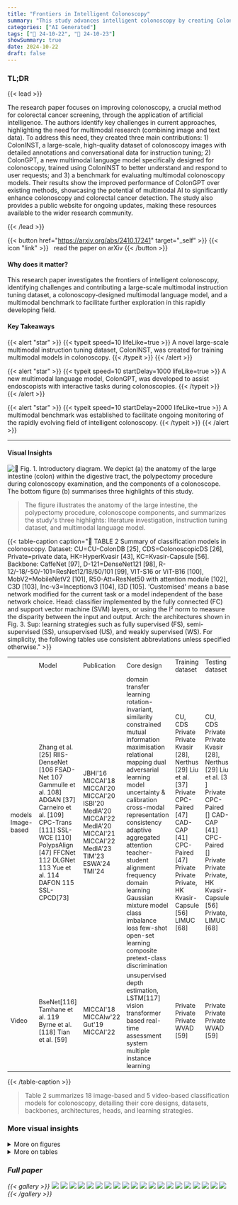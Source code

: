 ```yaml
---
title: "Frontiers in Intelligent Colonoscopy"
summary: "This study advances intelligent colonoscopy by creating ColonINST, a large multimodal dataset; ColonGPT, a multimodal language model; and a benchmark, pushing the boundaries of AI in colorectal cancer..."
categories: ["AI Generated"]
tags: ["🔖 24-10-22", "🤗 24-10-23"]
showSummary: true
date: 2024-10-22
draft: false
---
```


### TL;DR


{{< lead >}}

The research paper focuses on improving colonoscopy, a crucial method for colorectal cancer screening, through the application of artificial intelligence.  The authors identify key challenges in current approaches, highlighting the need for multimodal research (combining image and text data). To address this need, they created three main contributions: 1) ColonINST, a large-scale, high-quality dataset of colonoscopy images with detailed annotations and conversational data for instruction tuning; 2) ColonGPT, a new multimodal language model specifically designed for colonoscopy, trained using ColonINST to better understand and respond to user requests; and 3) a benchmark for evaluating multimodal colonoscopy models. Their results show the improved performance of ColonGPT over existing methods, showcasing the potential of multimodal AI to significantly enhance colonoscopy and colorectal cancer detection.  The study also provides a public website for ongoing updates, making these resources available to the wider research community.

{{< /lead >}}


{{< button href="https://arxiv.org/abs/2410.17241" target="_self" >}}
{{< icon "link" >}} &nbsp; read the paper on arXiv
{{< /button >}}

#### Why does it matter?
This research paper investigates the frontiers of intelligent colonoscopy, identifying challenges and contributing a large-scale multimodal instruction tuning dataset, a colonoscopy-designed multimodal language model, and a multimodal benchmark to facilitate further exploration in this rapidly developing field.
#### Key Takeaways

{{< alert "star" >}}
{{< typeit speed=10 lifeLike=true >}} A novel large-scale multimodal instruction tuning dataset, ColonINST, was created for training multimodal models in colonoscopy. {{< /typeit >}}
{{< /alert >}}

{{< alert "star" >}}
{{< typeit speed=10 startDelay=1000 lifeLike=true >}} A new multimodal language model, ColonGPT, was developed to assist endoscopists with interactive tasks during colonoscopies. {{< /typeit >}}
{{< /alert >}}

{{< alert "star" >}}
{{< typeit speed=10 startDelay=2000 lifeLike=true >}} A multimodal benchmark was established to facilitate ongoing monitoring of the rapidly evolving field of intelligent colonoscopy. {{< /typeit >}}
{{< /alert >}}

------
#### Visual Insights



![](figures/figures_1_0.png "🔼 Fig. 1. Introductory diagram. We depict (a) the anatomy of the large intestine (colon) within the digestive tract, the polypectomy procedure during colonoscopy examination, and the components of a colonoscope. The bottom figure (b) summarises three highlights of this study.")

> The figure illustrates the anatomy of the large intestine, the polypectomy procedure, colonoscope components, and summarizes the study's three highlights: literature investigation, instruction tuning dataset, and multimodal language model.







{{< table-caption caption="🔽 TABLE 2 Summary of classification models in colonoscopy. Dataset: CU=CU-ColonDB [25], CDS=ColonoscopicDS [26], Private=private data, HK=HyperKvasir [43], KC=Kvasir-Capsule [56]. Backbone: CaffeNet [97], D-121=DenseNet121 [98], R-12/-18/-50/-101=ResNet12/18/50/101 [99], VIT-S16 or ViT-B16 [100], MobV2=MobileNetV2 [101], R50-Att=ResNet50 with attention module [102], C3D [103], Inc-v3=Inceptionv3 [104], I3D [105]. 'Customised' means a base network modified for the current task or a model independent of the base network choice. Head: classifier implemented by the fully connected (FC) and support vector machine (SVM) layers, or using the l² norm to measure the disparity between the input and output. Arch: the architectures shown in Fig. 3. Sup: learning strategies such as fully supervised (FS), semi-supervised (SS), unsupervised (US), and weakly supervised (WS). For simplicity, the following tables use consistent abbreviations unless specified otherwise." >}}
<table id='3' style='font-size:14px'><tr><td></td><td>Model</td><td>Publication</td><td>Core design</td><td>Training dataset</td><td>Testing dataset</td><td>Backbone Arch</td><td>Head Sup</td><td></td><td>URL</td></tr><tr><td>models Image-based</td><td>Zhang et al. [25] RIIS-DenseNet [106 FSAD-Net 107 Gammulle et al. 108] ADGAN [37] Carneiro et al. [109] CPC-Trans [111] SSL-WCE [110] PolypsAlign [47] FFCNet 112 DLGNet 113 Yue et al. 114 DAFON 115 SSL-CPCD[73]</td><td>JBHI'16 MICCAI'18 MICCAI'20 MICCAI'20 ISBI'20 MedIA'20 MICCAI'22 MedIA'20 MICCAI'21 MICCAI'22 MedIA'23 TIM'23 ESWA'24 TMI'24</td><td>domain transfer learning rotation-invariant, similarity constrained mutual information maximisation relational mapping dual adversarial learning model uncertainty & calibration cross-modal representation consistency adaptive aggregated attention teacher-student alignment frequency domain learning Gaussian mixture model class imbalance loss few-shot open-set learning composite pretext-class discrimination</td><td>CU, CDS Private Private Kvasir [28], Nerthus [29] Liu et al. [37] Private CPC-Paired [47] CAD-CAP [41] CPC-Paired [47] Private Private Private, HK Kvasir-Capsule [56] LIMUC [68]</td><td>CU, CDS Private Private Kvasir [28], Nerthus [29] Liu et al. [3 ] Private CPC-Paired [] CAD-CAP [41] CPC-Paired [] Private Private Private, HK Kvasir-Capsule [56] Private, LIMUC [68]</td><td>CaffeNet BF#1 D-121 SF D-121 BF#2 R-50 MF#1 Customised BF#2 D-121 SF ViT-S16 BF#2 D-121 BF#2 R-50 BF#2 R-18 SF R-18 BF#2 MobV2 SF R-12 BF#2 R50-Att BF#2</td><td></td><td>SVM FS FC FS FC US FC FS l2 US FC FS CCCCCC BERBER °C S °C FS</td><td>- - Link - - - Link Link Link Link Link Link - Link</td></tr><tr><td>Video</td><td>BseNet[116] Tamhane et al. 119 Byrne et al. [118] Tian et al. [59]</td><td>MICCAI'18 MICCAIw'22 Gut'19 MICCAI'22</td><td>unsupervised depth estimation, LSTM[117] vision transformer based real-time assessment system multiple instance learning</td><td>Private Private Private WVAD [59]</td><td>Private Private Private WVAD [59]</td><td>C3D ViT-B16 Inc-v3 I3D</td><td>SF SF SF SF</td><td>FC FS °C FS FS FC WS</td><td>- - - Link</td></tr></table>{{< /table-caption >}}

> Table 2 summarizes 18 image-based and 5 video-based classification models for colonoscopy, detailing their core designs, datasets, backbones, architectures, heads, and learning strategies.



### More visual insights

<details>
<summary>More on figures
</summary>


![](figures/figures_2_0.png "🔼 Fig. 2. Colonscopic scene perception from visual to multimodal perspectives. In clinical practice, purely visual tasks, including (a) classification, (b) detection, and (c) segmentation, are applied to identify targets of interest such as polyps and instruments. (d) Multimodal applications improve colonoscopy procedures by performing interactive, user-driven tasks aligned with clinical needs. The chatbot provides personalised advice, automated reporting, and streamline procedural workflows.")

> The figure illustrates four colonoscopic scene perception tasks (classification, detection, segmentation, and multimodal applications) and how they can be used to improve colonoscopy procedures.


![](figures/figures_5_0.png "🔼 Fig. 3. Gallery of deep-based architectures. The single-stream framework (SF) features a single input and output with sequential data flow. Multi-stream frameworks predict a single output but involve parallel processing streams, either at the decoding stage (MF#1) or the encoding stage (MF#2). Branched frameworks extend multi-stream framework to produce multiple outputs from either a single input (BF#1) or multiple inputs (BF#2). These side outputs typically receive supervision from additional supervisory signals, such as boundary cues.")

> The figure illustrates five deep-learning architectures used for colonoscopic image analysis, categorized by data flow and processing streams.


![](figures/figures_9_0.png "🔼 Fig. 4. Details of the established ColonINST. (a) Three sequential steps to create the instruction tuning dataset for multimodal research. (b) Numbers of colonoscopy images designated for training, validation, and testing purposes. (c) Data taxonomy of three-level categories. (d) A word cloud of the category distribution by name size. (e) Caption generation pipeline using the VL prompting mode of GPT-4V [4]. (f) Numbers of human-machine dialogues created for four downstream tasks.")

> Figure 4 shows the creation process of ColonINST dataset, including data statistics, taxonomy, caption generation pipeline and human-machine dialogues.


![](figures/figures_10_0.png "🔼 Fig. 5. Response comparison for colonoscopy image classification. We evaluate the zero-shot language responses from three AI chatbots against the response from our multimodal model, ColonGPT.")

> The figure compares the zero-shot language responses of three AI chatbots and ColonGPT for colonoscopy image classification, highlighting ColonGPT's superior accuracy.


![](figures/figures_11_0.png "🔼 Fig. 6. Details of our multimodal language model, ColonGPT.")

> The figure illustrates the architecture of ColonGPT, a multimodal language model designed for interactive colonoscopy tasks, highlighting its visual encoder, multimodal adapter, and language model components.


![](figures/figures_12_0.png "🔼 Fig. 7. Illustration of ColonGPT’s multimodal capabilities. Our model can execute various multimodal colonoscopy tasks through conversational interactions, including comprehension (CLS, REG), localisation (REC), and captioning (CAP) based.")

> Figure 7 shows examples of ColonGPT performing different colonoscopy tasks through conversational interactions.


![](figures/figures_12_1.png "🔼 Fig. 7. Illustration of ColonGPT's multimodal capabilities. Our model can execute various multimodal colonoscopy tasks through conversational interactions, including comprehension (CLS, REG), localisation (REC), and captioning (CAP) based.")

> Figure 7 showcases ColonGPT's ability to perform various colonoscopy tasks (classification, referring expression generation/comprehension, and captioning) through conversational interactions.


</details>




<details>
<summary>More on tables
</summary>


{{< table-caption caption="🔽 TABLE 6 Details of instruction tuning dataset ColonINST. For each task, we provide five templates for human instructions, the data sources used to organise human-machine dialogues, and an example of a human-machine conversation." >}}
<table id='3' style='font-size:14px'><tr><td>Task</td><td>Instruction templates</td><td>Data source</td><td>Human-machine dialogue sample</td></tr><tr><td>CLS</td><td>1. Categorize the object. 2. Determine the object's category. 3. Identify the category of the object. 4. Classify the object's category. 5. Assign the object to its corresponding category.</td><td>19 sources → SUN-database [54], PolypGen [69], CVC-ClinicDB [21], ETIS [20], KUMC [57], Kvasir [28], PSNBI2K [16], CVC-ColonDB [19], EDD2020 [40], Kvasir-Capsule [56], CP-CHILD [51], BKAI-Small [46], PICCOLO [39], WCE-CCDD [60], CPC-Paired [47], HyperKvasir [43], Nerthus [29], GastroVision [66], Kvasi-Instrument [50]</td><td>Human: "Assign the object to its corresponding category Answer: "polyp"</td></tr><tr><td>REG</td><td>1. What category does {object coordinates } belong to? 2. Can you tell me the category of {object coordinates}? 3. Could you provide the category for {object coordinates }? 4. Please specify the category of {object coordinates}. 5. What is the category for {coordinates}?</td><td>11 sources → SUN-database [54], PolypGen [69], CVC-ClinicDB [21], ETIS [20], KUMC [57], Kvasir [28], PSNBI2K [16], CVC-ColonDB [19], EDD2020 [40], Kvasir-Capsule [56], Kvasi-Instrument [50]</td><td>Human: "Could you provide the category for {<147><317><665><770>)?" Answer: "high grade adenoma</td></tr><tr><td>REC</td><td>1. Where is the location of {object category}? 2. Could you give the position of {object category}? 3. Where is {category} located? 4. Could you specify the location of {object category}? 5. Please specify the coordinates of {object category}.</td><td>11 sources → SUN-database [54], PolypGen [69], CVC-ClinicDB [21], ETIS [20], KUMC [57], Kvasir [28], PSNBI2K [16], CVC-ColonDB [19], EDD2020 [40], Kvasir-Capsule [56], Kvasi-Instrument [50]</td><td>Human: "Where is adenomatous located?" Answer: "{<128><406><216><496>)"</td></tr><tr><td>CAP</td><td>1. Describe what you see in the image. 2. Interpret what the image shows. 3. Detail the visual elements in the image. 4. Explain the image's visuals thoroughly. 5. Offer a thorough explanation of the image.</td><td>19 sources → SUN-database [54], PolypGen [69], CVC-ClinicDB [21], ETIS [20], KUMC [57], Kvasir [28], PSNBI2K [16], CVC-ColonDB [19], EDD2020 [40], Kvasir-Capsule [56], CP-CHILD [51], BKAI-Small [46], PICCOLO [39], WCE-CCDD [60], CPC-Paired [47], HyperKvasir [43], Nerthus [29], GastroVision [66], Kvasi-Instrument [50]</td><td>Human: "Detail the visual elements in the image. Answer: "The image displays a medical endoscopic view</td></tr></table>{{< /table-caption >}}

> Table 6 presents details of the ColonINST dataset, including instruction templates, data sources, and sample human-machine dialogues for four tasks: classification, region proposal, region comprehension, and captioning.


{{< table-caption caption="🔽 TABLE 7 Multimodal benchmark for three conversational tasks. 'LoRA' refers to fine-tuning using low-rank adaptation [282]. 'EXT' indicates the use of pre-trained weights on extra data. We compare the results on the seen samples from the validation set and the unseen samples from the testing set of ColonINST. The symbol ↑ signifies that a higher score reflects better performance." >}}
<br><table id='3' style='font-size:16px'><tr><td rowspan="2">Model</td><td rowspan="2">Visual encoder (input shape/URL)</td><td rowspan="2">Language model (model size/URL)</td><td rowspan="2">No.</td><td colspan="2"></td><td rowspan="2" colspan="2">CLS task (A ↑) seen unseen</td><td colspan="2">REG task (A ↑)</td><td colspan="2">REC task (IoU ↑)</td></tr><tr><td>LoRA EXT</td><td></td><td>seen</td><td>unseen</td><td>seen</td><td>unseen</td></tr><tr><td rowspan="2">MiniGPT-v2 []</td><td rowspan="2">EVA-G/14 (448px/link)</td><td rowspan="2">LLaMA2 (7B/link)</td><td>#A1</td><td></td><td></td><td>91.49%</td><td>77.93%</td><td>94.69%</td><td>72.05%</td><td>23.45%</td><td>15.36%</td></tr><tr><td>#A2</td><td>V</td><td></td><td>90.00%</td><td>76.82%</td><td>87.65%</td><td>70.23%</td><td>27.97%</td><td>31.13%</td></tr><tr><td rowspan="2">LLaVA-v1 [277]</td><td rowspan="2">CLIP-L/14 (224px/link)</td><td rowspan="2">Vicuna-v1.3 (7B/link)</td><td>#B1</td><td></td><td></td><td>87.86%</td><td>72.08%</td><td>84.55%</td><td>68.11%</td><td>20.05%</td><td>12.72%</td></tr><tr><td>#B2</td><td>V</td><td></td><td>89.61%</td><td>42.17%</td><td>86.87%</td><td>46.85%</td><td>21.81%</td><td>3.24%</td></tr><tr><td rowspan="2">LLaVA-v1.5 []</td><td rowspan="2">CLIP-L/14 (336px/link)</td><td rowspan="2">Vicuna-v1.5 (7B/link)</td><td>#C1</td><td></td><td></td><td>92.97%</td><td>79.10%</td><td>98.58%</td><td>70.38%</td><td>55.72%</td><td>34.32%</td></tr><tr><td>#C2</td><td>V</td><td></td><td>93.33%</td><td>80.89%</td><td>99.32%</td><td>72.88%</td><td>61.97%</td><td>42.31%</td></tr><tr><td>Bunny-v1.0-3B []</td><td>SigLIP-SO (384px/link)</td><td>Phi2 (2.7B/link)</td><td>#D1</td><td></td><td>V</td><td>91.16%</td><td>75.50%</td><td>96.61%</td><td>69.45%</td><td>46.24%</td><td>31.24%</td></tr><tr><td rowspan="2">MGM-2B [283]</td><td rowspan="2">CLIP-L/14 (336px/ link) & ConvNeXt-L (768px/link)</td><td rowspan="2">Gemma (2B/link)</td><td>#D2</td><td></td><td></td><td>92.47%</td><td>79.50%</td><td>96.02%</td><td>75.08%</td><td>54.00%</td><td>41.48%</td></tr><tr><td>#E1 #E2</td><td></td><td>V</td><td>92.97% 93.24%</td><td>78.99% 78.69%</td><td>98.17% 98.75%</td><td>69.81% 74.30%</td><td>39.78% 57.25%</td><td>16.00% 25.23%</td></tr><tr><td rowspan="2">MobileVLM-1.7B [284]</td><td rowspan="2">CLIP-L/14 (336px/link)</td><td rowspan="2">MobileLLaMA (1.4B/link)</td><td></td><td></td><td></td><td></td><td></td><td></td><td></td><td></td><td></td></tr><tr><td>#F1 #F2</td><td></td><td>V V</td><td>93.02% 93.64%</td><td>78.75% 80.44%</td><td>97.78% 97.87%</td><td>73.14% 78.03%</td><td>47.30% 51.36%</td><td>31.46% 34.80%</td></tr><tr><td rowspan="2">LLaVA-Med-v1.0 [280]</td><td rowspan="2">CLIP-L/14 (224px/link)</td><td rowspan="2">LLaMA1 (7B/link)</td><td>#G1</td><td></td><td></td><td>93.52%</td><td>78.04%</td><td>97.74%</td><td></td><td></td><td></td></tr><tr><td>#G2</td><td></td><td>V</td><td>93.84%</td><td>77.38%</td><td>97.35%</td><td>75.07% 75.25%</td><td>41.60% 39.43%</td><td>24.89% 20.85%</td></tr><tr><td rowspan="2">LLaVA-Med-v1.5 [280]</td><td rowspan="2">CLIP-L/14 (224px/link)</td><td rowspan="2">Mistral-v0.2 (7B/link)</td><td>#H1</td><td></td><td>V</td><td>93.62%</td><td></td><td></td><td></td><td></td><td></td></tr><tr><td>#H2</td><td>V</td><td></td><td>87.22%</td><td>79.24% 66.51%</td><td>99.30% 90.40%</td><td>73.05%</td><td>64.69%</td><td>41.97%</td></tr><tr><td>ColonGPT (Ours)</td><td>SigLIP-SO (384px/ link)</td><td>Phi1.5 (1.3B/ link)</td><td>-</td><td></td><td></td><td>94.02%</td><td>85.81%</td><td>99.02%</td><td>70.00% 83.42%</td><td>13.39% 65.89%</td><td>12.95% 45.77%</td></tr></table>{{< /table-caption >}}

> This table presents a multimodal benchmark comparing eight popular MLMs on three conversational tasks (classification, referring expression generation, and referring expression comprehension) using the ColonINST dataset, showing performance on both seen and unseen samples with and without LoRA fine-tuning.


{{< table-caption caption="🔽 TABLE 8 Diagnostic studies of three core components in ColonGPT. '*': interpolate the position embeddings for higher resolution, specifically from 224px to 384px. Our default configurations are shaded with a gray background." >}}
<br><table id='3' style='font-size:14px'><tr><td colspan="4">(a) Different presentations from visual encoder</td><td colspan="5">(b) Multigranuarity multimodal adapter</td><td colspan="5">(c) Fine-tuning strategy</td></tr><tr><td>Visual encoder input/URL REC ConvNeXtV2-L 384px/ link</td><td>CLS REG 82.95%</td><td>78.63%</td><td>33.74%</td><td>token MLP baseline</td><td>(ratio) 729 (100.00%)</td><td>CLS REG 83.53%</td><td>81.80%</td><td>REC 43.70%</td><td>Strategy full-tuning</td><td>r -</td><td>a CLS| 78.06%</td><td>REG 73.79%</td><td>REC 50.20%</td></tr><tr><td></td><td>82.16%</td><td></td><td>40.78%</td><td>{16,8,1}</td><td></td><td>84.39%</td><td>80.90%</td><td>46.37%</td><td>LoRA</td><td>4</td><td>- 8</td><td>82.75%</td><td>45.02%</td></tr><tr><td>ViT-L 384px/link</td><td></td><td>77.04%</td><td></td><td></td><td>321 (44.03%)</td><td></td><td></td><td></td><td></td><td></td><td>85.43% 16</td><td></td><td></td></tr><tr><td>MAE-L* 384px/link</td><td>80.85%</td><td>75.87%</td><td>38.53%</td><td>{14,7,1}</td><td>246 (33.74%)</td><td>85.81% 83.42%</td><td></td><td>45.77%</td><td>LoRA</td><td>8</td><td>84.45%</td><td>80.78%</td><td>44.98%</td></tr><tr><td>MAE-L 224px/link</td><td>81.95%</td><td>77.62%</td><td>43.25%</td><td>{14,7}</td><td>245 (33.61%)</td><td>85.01%</td><td>82.49%</td><td>43.62%</td><td>LoRA</td><td>16</td><td>32 84.39%</td><td>80.81%</td><td>45.90%</td></tr><tr><td>DINOv2-L* 384px/link</td><td>35.03%</td><td>22.91%</td><td>6.79%</td><td>{12, 6,1}</td><td>181 (24.83%)</td><td>83.74%</td><td>81.60%</td><td>45.94%</td><td>LoRA</td><td>32</td><td>64 84.91%</td><td>82.73%</td><td>45.56%</td></tr><tr><td>DINOv2-L 224px/link</td><td>21.22%</td><td>7.96%</td><td>2.69%</td><td>{10,5,1}</td><td>126 (17.28%)</td><td>84.28%</td><td>82.01%</td><td>46.46%</td><td>LoRA</td><td>64</td><td>128 83.84%</td><td>81.19%</td><td>43.57%</td></tr><tr><td>CLIP-L 336px/link</td><td>83.99%</td><td>78.67%</td><td>41.54%</td><td>{8, 4,1}</td><td>81 (11.11%)</td><td>84.70%</td><td>81.36%</td><td>45.30%</td><td>LoRA</td><td>128</td><td>256 85.81%</td><td>83.42%</td><td>45.77%</td></tr><tr><td>SigLIP-SO 384px/link</td><td>85.81%</td><td>83.42%</td><td>45.77%</td><td>w/o Pos. Enc.</td><td>246 (33.74%)</td><td>84.50%</td><td>82.91%</td><td>40.09%</td><td>LoRA</td><td>256 512</td><td>82.93%</td><td>79.96%</td><td>48.27%</td></tr></table>{{< /table-caption >}}

> Table 8 presents diagnostic studies of three core components in ColonGPT, showing the impact of different visual encoders, multimodal adapters, and fine-tuning strategies on the model's performance across three conversational tasks.


</details>


### Full paper

{{< gallery >}}
<img src="paper_images/1.png" class="grid-w50 md:grid-w33 xl:grid-w25" />
<img src="paper_images/2.png" class="grid-w50 md:grid-w33 xl:grid-w25" />
<img src="paper_images/3.png" class="grid-w50 md:grid-w33 xl:grid-w25" />
<img src="paper_images/4.png" class="grid-w50 md:grid-w33 xl:grid-w25" />
<img src="paper_images/5.png" class="grid-w50 md:grid-w33 xl:grid-w25" />
<img src="paper_images/6.png" class="grid-w50 md:grid-w33 xl:grid-w25" />
<img src="paper_images/7.png" class="grid-w50 md:grid-w33 xl:grid-w25" />
<img src="paper_images/8.png" class="grid-w50 md:grid-w33 xl:grid-w25" />
<img src="paper_images/9.png" class="grid-w50 md:grid-w33 xl:grid-w25" />
<img src="paper_images/10.png" class="grid-w50 md:grid-w33 xl:grid-w25" />
<img src="paper_images/11.png" class="grid-w50 md:grid-w33 xl:grid-w25" />
<img src="paper_images/12.png" class="grid-w50 md:grid-w33 xl:grid-w25" />
<img src="paper_images/13.png" class="grid-w50 md:grid-w33 xl:grid-w25" />
<img src="paper_images/14.png" class="grid-w50 md:grid-w33 xl:grid-w25" />
<img src="paper_images/15.png" class="grid-w50 md:grid-w33 xl:grid-w25" />
<img src="paper_images/16.png" class="grid-w50 md:grid-w33 xl:grid-w25" />
<img src="paper_images/17.png" class="grid-w50 md:grid-w33 xl:grid-w25" />
<img src="paper_images/18.png" class="grid-w50 md:grid-w33 xl:grid-w25" />
<img src="paper_images/19.png" class="grid-w50 md:grid-w33 xl:grid-w25" />
<img src="paper_images/20.png" class="grid-w50 md:grid-w33 xl:grid-w25" />
{{< /gallery >}}